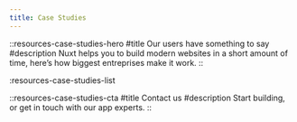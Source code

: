 ```yaml
---
title: Case Studies
---
```


::resources-case-studies-hero
#title
Our users have something to say
#description
Nuxt helps you to build modern websites in a short amount of time, here’s how biggest entreprises make it work.
::

:resources-case-studies-list

::resources-case-studies-cta
#title
Contact us
#description
Start building, or get in touch with our app experts.
::
